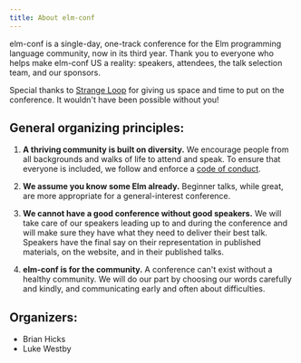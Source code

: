 ```yaml
---
title: About elm-conf
---
```


elm-conf is a single-day, one-track conference for the Elm programming language community, now in its third year.
Thank you to everyone who helps make elm-conf US a reality: speakers, attendees, the talk selection team, and our sponsors.

Special thanks to [Strange Loop](http://www.thestrangeloop.com) for giving us space and time to put on the conference.
It wouldn't have been possible without you!

## General organizing principles:

1. **A thriving community is built on diversity.**
   We encourage people from all backgrounds and walks of life to attend and speak.
   To ensure that everyone is included, we follow and enforce a [code of conduct](http://thestrangeloop.com/policies.html).

2. **We assume you know some Elm already.**
   Beginner talks, while great, are more appropriate for a general-interest conference.

3. **We cannot have a good conference without good speakers.**
   We will take care of our speakers leading up to and during the conference and will make sure they have what they need to deliver their best talk.
   Speakers have the final say on their representation in published materials, on the website, and in their published talks.

3. **elm-conf is for the community.**
   A conference can't exist without a healthy community.
   We will do our part by choosing our words carefully and kindly, and communicating early and often about difficulties.

## Organizers:

- Brian Hicks
- Luke Westby
